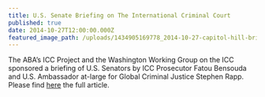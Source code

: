 ```yaml
---
title: U.S. Senate Briefing on The International Criminal Court
published: true
date: 2014-10-27T12:00:00.000Z
featured_image_path: /uploads/1434905169778_2014-10-27-capitol-hill-briefing-icc.jpg
---
```



The ABA’s ICC Project and the Washington Working Group on the ICC sponsored a briefing of U.S. Senators by ICC Prosecutor Fatou Bensouda and U.S. Ambassador at-large for Global Criminal Justice Stephen Rapp. Please find [here](https://www.international-criminal-justice-today.org/news/us-senate-briefing-on-the-international-criminal-court/) the full article.